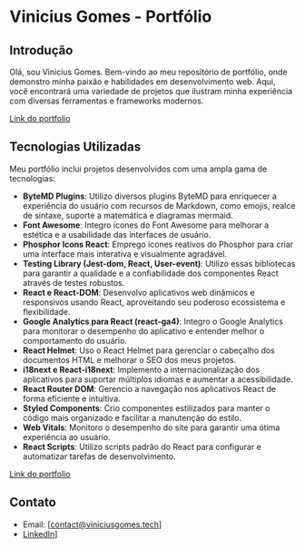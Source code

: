 # Vinicius Gomes - Portfólio

## Introdução

Olá, sou Vinicius Gomes. Bem-vindo ao meu repositório de portfólio, onde demonstro minha paixão e habilidades em desenvolvimento web. Aqui, você encontrará uma variedade de projetos que ilustram minha experiência com diversas ferramentas e frameworks modernos.


[Link do portfolio](https://viniciusgomes.tech)

## Tecnologias Utilizadas

Meu portfólio inclui projetos desenvolvidos com uma ampla gama de tecnologias:

- **ByteMD Plugins**: Utilizo diversos plugins ByteMD para enriquecer a experiência do usuário com recursos de Markdown, como emojis, realce de sintaxe, suporte a matemática e diagramas mermaid.
- **Font Awesome**: Integro ícones do Font Awesome para melhorar a estética e a usabilidade das interfaces de usuário.
- **Phosphor Icons React**: Emprego ícones reativos do Phosphor para criar uma interface mais interativa e visualmente agradável.
- **Testing Library (Jest-dom, React, User-event)**: Utilizo essas bibliotecas para garantir a qualidade e a confiabilidade dos componentes React através de testes robustos.
- **React e React-DOM**: Desenvolvo aplicativos web dinâmicos e responsivos usando React, aproveitando seu poderoso ecossistema e flexibilidade.
- **Google Analytics para React (react-ga4)**: Integro o Google Analytics para monitorar o desempenho do aplicativo e entender melhor o comportamento do usuário.
- **React Helmet**: Uso o React Helmet para gerenciar o cabeçalho dos documentos HTML e melhorar o SEO dos meus projetos.
- **i18next e React-i18next**: Implemento a internacionalização dos aplicativos para suportar múltiplos idiomas e aumentar a acessibilidade.
- **React Router DOM**: Gerencio a navegação nos aplicativos React de forma eficiente e intuitiva.
- **Styled Components**: Crio componentes estilizados para manter o código mais organizado e facilitar a manutenção do estilo.
- **Web Vitals**: Monitoro o desempenho do site para garantir uma ótima experiência ao usuário.
- **React Scripts**: Utilizo scripts padrão do React para configurar e automatizar tarefas de desenvolvimento.

[Link do portfolio](https://viniciusgomes.tech)

## Contato

- Email: [contact@viniciusgomes.tech]
- [LinkedIn](https://www.linkedin.com/in/vinicius-gomes-384397156/)]

